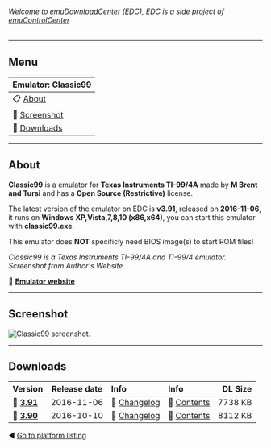 ###### Welcome to [emuDownloadCenter (EDC)](https://github.com/PhoenixInteractiveNL/emuDownloadCenter/wiki/), EDC is a side project of [emuControlCenter](https://github.com/PhoenixInteractiveNL/emuControlCenter/wiki/)
***
## Menu
| **Emulator: Classic99** |
|:---------|
| :clipboard: [About](#about) |
| :sunrise: [Screenshot](#screenshot) |
| :floppy_disk: [Downloads](#downloads) |
***
## About
**Classic99** is a emulator for **Texas Instruments TI-99/4A** made by **M Brent and Tursi** and has a **Open Source (Restrictive)** license.

The latest version of the emulator on EDC is **v3.91**, released on **2016-11-06**, it runs on **Windows XP,Vista,7,8,10 (x86,x64)**, you can start this emulator with **classic99.exe**.

This emulator does **NOT** specificly need BIOS image(s) to start ROM files!

_Classic99 is a Texas Instruments TI-99/4A and TI-99/4 emulator. Screenshot from Author's Website._

:link: [**Emulator website**](http://www.harmlesslion.com/classic99)
***
## Screenshot
![](https://raw.githubusercontent.com/PhoenixInteractiveNL/emuDownloadCenter/master/hooks/classic99/screen.jpg "Classic99 screenshot.")
***
## Downloads
| Version  | Release date  | Info       | Info       | DL Size    |
|:---------|:-------------:|:-----------|:-----------|-----------:|
| :floppy_disk: [**3.91**](https://github.com/PhoenixInteractiveNL/edc-repo0005/raw/master/classic99/3.91.7z) | 2016-11-06 | :page_facing_up: [Changelog](https://github.com/PhoenixInteractiveNL/edc-repo0005/blob/master/classic99/3.91_changelog.txt) | :mag_right: [Contents](https://github.com/PhoenixInteractiveNL/edc-repo0005/blob/master/classic99/3.91_contents.txt) | 7738 KB |
| :floppy_disk: [**3.90**](https://github.com/PhoenixInteractiveNL/edc-repo0005/raw/master/classic99/3.90.7z) | 2016-10-10 | :page_facing_up: [Changelog](https://github.com/PhoenixInteractiveNL/edc-repo0005/blob/master/classic99/3.90_changelog.txt) | :mag_right: [Contents](https://github.com/PhoenixInteractiveNL/edc-repo0005/blob/master/classic99/3.90_contents.txt) | 8112 KB |

:arrow_backward: [Go to platform listing](https://github.com/PhoenixInteractiveNL/emuDownloadCenter/wiki/EDC-Platform-List)
